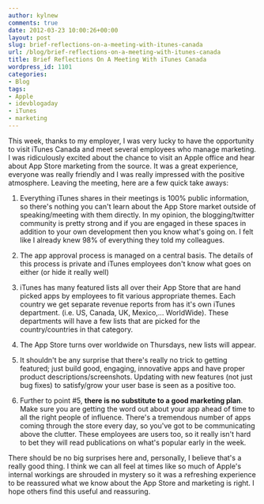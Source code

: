 ```yaml
---
author: kylnew
comments: true
date: 2012-03-23 10:00:26+00:00
layout: post
slug: brief-reflections-on-a-meeting-with-itunes-canada
url: /blog/brief-reflections-on-a-meeting-with-itunes-canada
title: Brief Reflections On A Meeting With iTunes Canada
wordpress_id: 1101
categories:
- Blog
tags:
- Apple
- idevblogaday
- iTunes
- marketing
---
```


This week, thanks to my employer, I was very lucky to have the opportunity to visit iTunes Canada and meet several employees who manage marketing. I was ridiculously excited about the chance to visit an Apple office and hear about App Store marketing from the source. It was a great experience, everyone was really friendly and I was really impressed with the positive atmosphere. Leaving the meeting, here are a few quick take aways:



	
  1. Everything iTunes shares in their meetings is 100% public information, so there's nothing you can't learn about the App Store market outside of speaking/meeting with them directly. In my opinion, the blogging/twitter community is pretty strong and if you are engaged in these spaces in addition to your own development then you know what's going on. I felt like I already knew 98% of everything they told my colleagues.

	
  2. The app approval process is managed on a central basis. The details of this process is private and iTunes employees don't know what goes on either (or hide it really well)

	
  3. iTunes has many featured lists all over their App Store that are hand picked apps by employees to fit various appropriate themes. Each country we get separate revenue reports from has it's own iTunes department. (i.e. US, Canada, UK, Mexico,... WorldWide). These departments will have a few lists that are picked for the country/countries in that category.

	
  4. The App Store turns over worldwide on Thursdays, new lists will appear.

	
  5. It shouldn't be any surprise that there's really no trick to getting featured; just build good, engaging, innovative apps and have proper product descriptions/screenshots. Updating with new features (not just bug fixes) to satisfy/grow your user base is seen as a positive too.

	
  6. Further to point #5, **there is no substitute to a good marketing plan**. Make sure you are getting the word out about your app ahead of time to all the right people of influence. There's a tremendous number of apps coming through the store every day, so you've got to be communicating above the clutter. These employees are users too, so it really isn't hard to bet they will read publications on what's popular early in the week.




There should be no big surprises here and, personally, I believe that's a really good thing. I think we can all feel at times like so much of Apple's internal workings are shrouded in mystery so it was a refreshing experience to be reassured what we know about the App Store and marketing is right. I hope others find this useful and reassuring.
